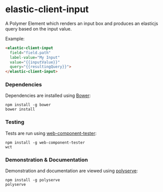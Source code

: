 # elastic-client-input

A Polymer Element which renders an input box and produces an elasticjs query based on the input value.

Example:
```html
<elastic-client-input
  field="field.path"
  label-value="My Input"
  value="{{inputValue}}"
  query="{{resultingQuery}}">
</elastic-client-input>
```

### Dependencies

Dependencies are installed using [Bower](http://bower.io/):

    npm install -g bower
    bower install

### Testing

Tests are run using [web-component-tester](https://github.com/Polymer/web-component-tester):

    npm install -g web-component-tester
    wct

### Demonstration & Documentation

Demonstration and documentation are viewed using [polyserve](https://github.com/PolymerLabs/polyserve):

    npm install -g polyserve
    polyserve

